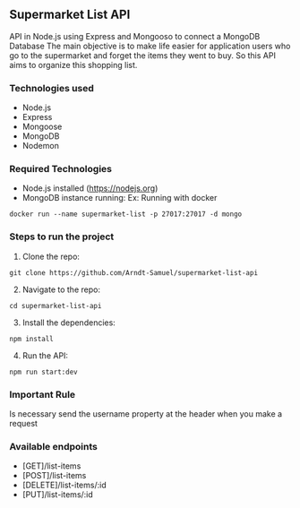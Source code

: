 ## Supermarket List API

API in Node.js using Express and Mongooso to connect a MongoDB Database
The main objective is to make life easier for application users who go to the supermarket and forget the items they went to buy.
So this API aims to organize this shopping list.

### Technologies used

- Node.js
- Express
- Mongoose
- MongoDB
- Nodemon

### Required Technologies

- Node.js installed (https://nodejs.org)
- MongoDB instance running:
  Ex: Running with docker

```
docker run --name supermarket-list -p 27017:27017 -d mongo
```

### Steps to run the project

1. Clone the repo:

```
git clone https://github.com/Arndt-Samuel/supermarket-list-api
```

2. Navigate to the repo:

```
cd supermarket-list-api
```

3. Install the dependencies:

```
npm install
```

4. Run the API:

```
npm run start:dev
```

### Important Rule

Is necessary send the username property at the header when you make a request

### Available endpoints

- [GET]/list-items
- [POST]/list-items
- [DELETE]/list-items/:id
- [PUT]/list-items/:id